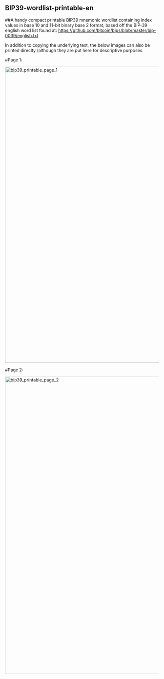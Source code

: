 ## BIP39-wordlist-printable-en

##A handy compact printable BIP39 mnemonic wordlist containing index values in base 10 and 11-bit binary base 2 format, based off the BIP-39 english word list found at: https://github.com/bitcoin/bips/blob/master/bip-0039/english.txt

In addition to copying the underlying text, the below images can also be printed direclty (although they are put here for descriptive purposes.

#Page 1: 

<img width="965" alt="bip39_printable_page_1" src="https://user-images.githubusercontent.com/5213035/46573154-a8902b80-c999-11e8-8847-c8490ce89d18.png">

#Page 2:

<img width="969" alt="bip39_printable_page_2" src="https://user-images.githubusercontent.com/5213035/46573155-aa59ef00-c999-11e8-8d81-bf598a243241.png">


